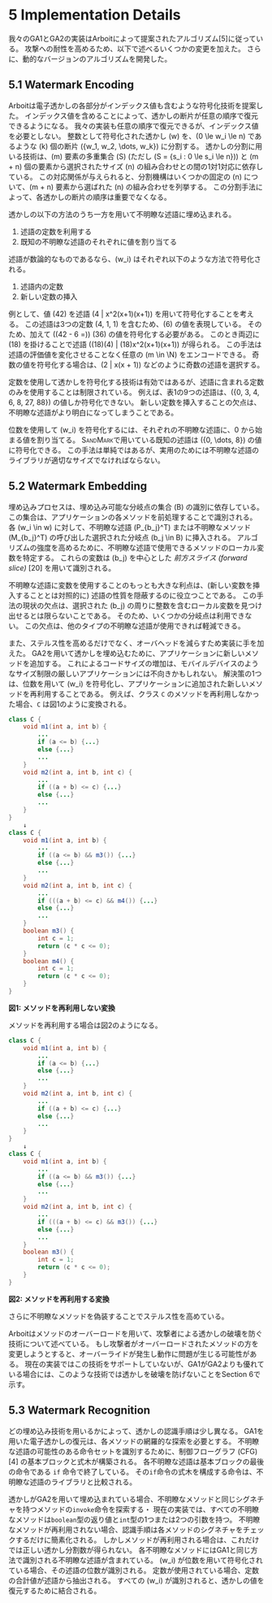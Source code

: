 # 5 Implementation Details

我々のGA1とGA2の実装はArboitによって提案されたアルゴリズム[5]に従っている。
攻撃への耐性を高めるため、以下で述べるいくつかの変更を加えた。
さらに、動的なバージョンのアルゴリズムを開発した。


## 5.1 Watermark Encoding

Arboitは電子透かしの各部分がインデックス値も含むような符号化技術を提案した。
インデックス値を含めることによって、透かしの断片が任意の順序で復元できるようになる。
我々の実装も任意の順序で復元できるが、インデックス値を必要としない。
整数として符号化された透かし \(w\) を、\(0 \le w_i \le n\) であるような \(k\) 個の断片 \(\{w_1, w_2, \dots, w_k\}\) に分割する。
透かしの分割に用いる技術は、\(m\) 要素の多重集合 \(S\) (ただし \(S = \{s_i : 0 \le s_i \le n\}\)) と \(m + n\) 個の要素から選択されたサイズ \(n\) の組み合わせとの間の1対1対応に依存している。
この対応関係が与えられると、分割機構はいくつかの固定の \(n\) について、\(m + n\) 要素から選ばれた \(n\) の組み合わせを列挙する。
この分割手法によって、各透かしの断片の順序は重要でなくなる。

透かしの以下の方法のうち一方を用いて不明瞭な述語に埋め込まれる。

1. 述語の定数を利用する
2. 既知の不明瞭な述語のそれぞれに値を割り当てる

述語が数論的なものであるなら、\(w_i\) はそれぞれ以下のような方法で符号化される。

1. 述語内の定数
2. 新しい定数の挿入

例として、値 \(42\) を述語 \(4 \| x^2(x+1)(x+1)\) を用いて符号化することを考える。
この述語は3つの定数 \(4, 1, 1\) を含むため、\(6\) の値を表現している。
そのため、加えて (\(42 - 6 =\)) \(36\) の値を符号化する必要がある。
このとき両辺に \(18\) を掛けることで述語 \((18)(4) \| (18)x^2(x+1)(x+1)\) が得られる。
この手法は述語の評価値を変化させることなく任意の \(m \in \N\) をエンコードできる。
奇数の値を符号化する場合は、\(2 \| x(x + 1)\) などのように奇数の述語を選択する。

<!-- textlint-disable japanese/no-doubled-joshi -->
<!-- textlint-disable ja-technical-writing/max-comma -->
定数を使用して透かしを符号化する技術は有効ではあるが、述語に含まれる定数のみを使用することは制限されている。
例えば、表1の9つの述語は、\(\{0, 3, 4, 6, 8, 27, 88\}\) の値しか符号化できない。
新しい定数を挿入することの欠点は、不明瞭な述語がより明白になってしまうことである。

位数を使用して \(w_i\) を符号化するには、それぞれの不明瞭な述語に、0 から始まる値を割り当てる。
S<span style="font-size: .7em">AND</span>M<span style="font-size: .7em">ARK</span>で用いている既知の述語は \(\{0, \dots, 8\}\) の値に符号化できる。
この手法は単純ではあるが、実用のためには不明瞭な述語のライブラリが適切なサイズでなければならない。
<!-- textlint-enable -->


## 5.2 Watermark Embedding

埋め込みプロセスは、埋め込み可能な分岐点の集合 \(B\) の識別に依存している。
この集合は、アプリケーションの各メソッドを前処理することで識別される。
各 \(w_i \in w\) に対して、不明瞭な述語 \(P_{b_j}^T\) または不明瞭なメソッド \(M_{b_j}^T\) の呼び出した選択された分岐点 \(b_j \in B\) に挿入される。
アルゴリズムの強度を高めるために、不明瞭な述語で使用できるメソッドのローカル変数を特定する。
これらの変数は \(b_j\) を中心とした *前方スライス (forward slice)* [20] を用いて識別される。

不明瞭な述語に変数を使用することのもっとも大きな利点は、(新しい変数を挿入することとは対照的に) 述語の性質を隠蔽するのに役立つことである。
この手法の現状の欠点は、選択された \(b_j\) の周りに整数を含むローカル変数を見つけ出せるとは限らないことである。
そのため、いくつかの分岐点は利用できない。
この欠点は、他のタイプの不明瞭な述語が使用できれば軽減できる。

また、ステルス性を高めるだけでなく、オーバヘッドを減らすため実装に手を加えた。
GA2を用いて透かしを埋め込むために、アプリケーションに新しいメソッドを追加する。
これによるコードサイズの増加は、モバイルデバイスのようなサイズ制限の厳しいアプリケーションには不向きかもしれない。
解決策の1つは、位数を用いて \(w_i\) を符号化し、アプリケーションに追加された新しいメソッドを再利用することである。
例えば、クラス `C` のメソッドを再利用しなかった場合、`C` は図1のように変換される。

```java
class C {
    void m1(int a, int b) {
        ...
        if (a <= b) {...}
        else {...}
        ...
    }
    void m2(int a, int b, int c) {
        ...
        if ((a + b) <= c) {...}
        else {...}
        ...
    }
}
    ↓
class C {
    void m1(int a, int b) {
        ...
        if ((a <= b) && m3()) {...}
        else {...}
        ...
    }
    void m2(int a, int b, int c) {
        ...
        if (((a + b) <= c) && m4()) {...}
        else {...}
        ...
    }
    boolean m3() {
        int c = 1;
        return (c * c <= 0);
    }
    boolean m4() {
        int c = 1;
        return (c * c <= 0);
    }
}
```

**図1: メソッドを再利用しない変換**

メソッドを再利用する場合は図2のようになる。

```java
class C {
    void m1(int a, int b) {
        ...
        if (a <= b) {...}
        else {...}
        ...
    }
    void m2(int a, int b, int c) {
        ...
        if ((a + b) <= c) {...}
        else {...}
        ...
    }
}
    ↓
class C {
    void m1(int a, int b) {
        ...
        if ((a <= b) && m3()) {...}
        else {...}
        ...
    }
    void m2(int a, int b, int c) {
        ...
        if (((a + b) <= c) && m3()) {...}
        else {...}
        ...
    }
    boolean m3() {
        int c = 1;
        return (c * c <= 0);
    }
}
```

**図2: メソッドを再利用する変換**

さらに不明瞭なメソッドを偽装することでステルス性を高めている。

<!-- textlint-disable japanese/no-doubled-joshi -->
Arboitはメソッドのオーバーロードを用いて、攻撃者による透かしの破壊を防ぐ技術について述べている。
もし攻撃者がオーバーロードされたメソッドの方を変更しようとすると、オーバーライドが発生し動作に問題が生じる可能性がある。
現在の実装ではこの技術をサポートしていないが、GA1がGA2よりも優れている場合には、このような技術では透かしを破壊を防げないことをSection 6で示す。
<!-- textlint-enable -->


## 5.3 Watermark Recognition

どの埋め込み技術を用いるかによって、透かしの認識手順は少し異なる。
GA1を用いた電子透かしの復元は、各メソッドの網羅的な探索を必要とする。
不明瞭な述語の可能性のある命令セットを識別するために、制御フローグラフ (CFG) [4] の基本ブロックと式木が構築される。
各不明瞭な述語は基本ブロックの最後の命令である `if` 命令で終了している。
その`if`命令の式木を構成する命令は、不明瞭な述語のライブラリと比較される。

<!-- textlint-disable japanese/no-doubled-conjunction -->
透かしがGA2を用いて埋め込まれている場合、不明瞭なメソッドと同じシグネチャを持つメソッドの`invoke`命令を探索する・
現在の実装では、すべての不明瞭なメソッドは`boolean`型の返り値と`int`型の1つまたは2つの引数を持つ。
不明瞭なメソッドが再利用されない場合、認識手順は各メソッドのシグネチャをチェックするだけに簡素化される。
しかしメソッドが再利用される場合は、これだけでは正しい透かし分割数が得られない。
各不明瞭なメソッドにはGA1と同じ方法で識別される不明瞭な述語が含まれている。
\(w_i\) が位数を用いて符号化されている場合、その述語の位数が識別される。
定数が使用されている場合、定数の合計値が述語から抽出される。
すべての \(w_i\) が識別されると、透かしの値を復元するために結合される。
<!-- textlint-enable -->
